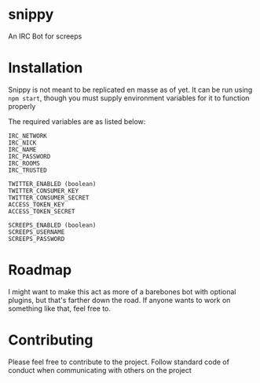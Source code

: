 # snippy
An IRC Bot for screeps

# Installation
Snippy is not meant to be replicated en masse as of yet.  It can be run using `npm start`, though you must supply environment variables for it to function properly

The required variables are as listed below:
```
IRC_NETWORK
IRC_NICK
IRC_NAME
IRC_PASSWORD
IRC_ROOMS
IRC_TRUSTED

TWITTER_ENABLED (boolean)
TWITTER_CONSUMER_KEY
TWITTER_CONSUMER_SECRET
ACCESS_TOKEN_KEY
ACCESS_TOKEN_SECRET

SCREEPS_ENABLED (boolean)
SCREEPS_USERNAME
SCREEPS_PASSWORD
```

# Roadmap

I might want to make this act as more of a barebones bot with optional plugins, but that's farther down the road.  If anyone wants to work on something like that, feel free to.

# Contributing

Please feel free to contribute to the project.  Follow standard code of conduct when communicating with others on the project
